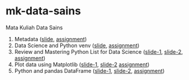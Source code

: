 # mk-data-sains
Mata Kuliah Data Sains

1. Metadata ([slide](https://osf.io/42mhj), [assignment](../../issues/1))
2. Data Science and Python venv ([slide](https://osf.io/zp7tq), [assignment](../../issues/2))
3. Review and Mastering Python List for Data Science ([slide-1](https://osf.io/pxcra), [slide-2](https://osf.io/rxu7v), [assignment](../../issues/3))
4. Plot data using Matplotlib ([slide-1](https://osf.io/zp2y7), [slide-2](https://osf.io/saf8z) [assignment](../../issues/4))
5. Python and pandas DataFrame ([slide-1](https://osf.io/kgw5f), [slide-2](https://osf.io/6t48k), [assignment](../../issues/5))
